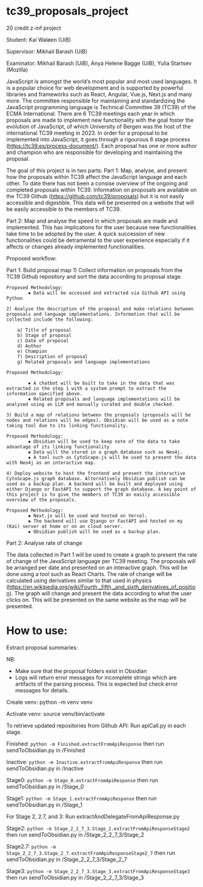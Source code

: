 # tc39_proposals_project

20 credit z-inf project

Student: Kai Waløen (UiB)

Supervisor: Mikhail Barash (UiB)

Examinator: Mikhail Barash (UiB), Anya Helene Bagge (UiB), Yulia Startsev (Mozilla)

JavaScript is amongst the world’s most popular and most used languages. It is a popular choice for web development and is supported by powerful libraries and frameworks such as React, Angular, Vue.js, Next.js and many more. The committee responsible for maintaining and standardizing the JavaScript programming language is Technical Committee 39 (TC39) of the ECMA International. There are 6 TC39 meetings each year in which proposals are made to implement new functionality with the goal foster the evolution of JavaScript, of which University of Bergen was the host of the international TC39 meeting in 2023. In order for a proposal to be implemented into JavaScript, it goes through a rigourous 6 stage process (https://tc39.es/process-document/). Each proposal has one or more author and champion who are responsible for developing and maintaining the proposal.

The goal of this project is in two parts:
Part 1: Map, analyse, and present how the proposals within TC39 affect the JavaScript language and each other. To date there has not been a consise overview of the ongoing and completed proposals within TC39. Information on proposals are available on the TC39 Github (https://github.com/tc39/proposals) but it is not easily accessible and digestible. This data will be presented on a website that will be easily accessible to the members of TC39. 

Part 2: Map and analyse the speed in which proposals are made and implemented. This has implications for the user because new functionalities take time to be adopted by the user. A quick succession of new functionalities could be detramental to the user experience especially if it affects or changes already implemented functionalities.

Proposed workflow:

Part 1: Build proposal map
    1) Collect information on proposals from the TC39 Github repository and sort the data according to proposal stage.

	Proposed Methodology: 
            ▪ Data will be accessed and extracted via Github API using Python

    2) Analyse the description of the proposal and make relations between proposals and language implementations. Information that will be collected include the following:

        a) Title of proposal
        b) Stage of proposal
        c) Date of proposal
        d) Author
        e) Champion
        f) Description of proposal
        g) Related proposals and language implementations

	Proposed Methodology:

            ▪ A chatbot will be built to take in the data that was extracted in the step 1 with a system prompt to extract the information specified above. 
            ▪ Related proposals and language implementations will be analysed using an LLM and manually curated and double checked. 
              
    3) Build a map of relations between the proposals (proposals will be nodes and relations will be edges). Obsidian will be used as a note taking tool due to its linking functionality. 

	Proposed Methodology:
            ▪ Obsidian will be used to keep note of the data to take advantage of its linking functionality
            ▪ Data will the stored in a graph database such as Neo4j.
            ▪ A tool such as CytoScape.js will be used to present the data with Neo4j as an interactive map.

    4) Deploy website to host the frontend and present the interactive CytoScape.js graph database. Alternatively Obsidian publish can be used as a backup plan. A backend will be built and deployed using either Django or FastAPI to support the graph database. A key point of this project is to give the members of TC39 an easily accessible overview of the proposals.

	Proposed Methodology:
            ▪ Next.js will be used and hosted on Vercel.
            ▪ The backend will use Django or FastAPI and hosted on my (Kai) server at home or on an cloud server.
            ▪ Obsidian publish will be used as a backup plan.


Part 2: Analyse rate of change 

The data collected in Part 1 will be used to create a graph to present the rate of change of the JavaScript language per TC39 meeting. The proposals will be arranged per date and presented on an interactive graph. This will be done using a tool such as React Charts. The rate of change will be calculated using derivatives similar to that used in physics (https://en.wikipedia.org/wiki/Fourth,_fifth,_and_sixth_derivatives_of_position). The graph will change and present the data according to what the user clicks on. This will be presented on the same website as the map will be presented.


# How to use:

Extract proposal summaries:

NB:
- Make sure that the proposal folders exist in Obsidian
- Logs will return error messages for incomplete strings which are artifacts of the parsing process. This is expected but check error messages for details.

Create venv:
python -m venv venv

Activate venv:
source venv/bin/activate 

To retrieve updated repositories from Github API:
Run apiCall.py in each stage.

Finished:
`python -m Finished.extractFromApiResponse` then run sendToObsidian.py in /Finished

Inactive:
`python -m Inactive.extractFromApiResponse` then run sendToObsidian.py in /Inactive

Stage0:
`python -m Stage_0.extractFromApiResponse` then run sendToObsidian.py in /Stage_0

Stage1:
`python -m Stage_1.extractFromApiResponse` then run sendToObsidian.py in /Stage_1

For Stage 2, 2.7, and 3:
Run extractAndDelegateFromApiResponse.py

Stage2:
`python -m Stage_2_2_7_3.Stage_2.extractFromApiResponseStage2` then run sendToObsidian.py in /Stage_2_2_7_3/Stage_2

Stage2.7:
`python -m Stage_2_2_7_3.Stage_2_7.extractFromApiResponseStage2_7` then run sendToObsidian.py in /Stage_2_2_7_3/Stage_2_7

Stage3:
`python -m Stage_2_2_7_3.Stage_3.extractFromApiResponseStage3` then run sendToObsidian.py in /Stage_2_2_7_3/Stage_3
